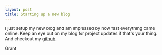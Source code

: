 ```yaml
---
layout: post
title: Starting up a new blog
---
```


I just setup my new blog and am impressed by how fast everything came online.
Keep an eye out on my blog for project updates if that's your thing. And checkout my [github](http://www.github.com/grantnicholas).

Grant




